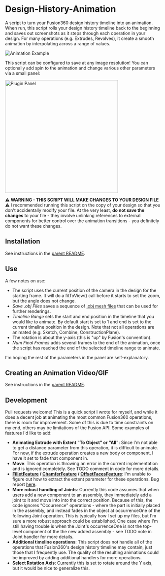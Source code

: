 # Design-History-Animation
A script to turn your Fusion360 design history timeline into an animation.  When run, this script rolls your design history timeline back to the beginning and saves out screenshots as it steps through each operation in your design.  For many operations (e.g. Extrudes, Revolves), it create a smooth animation by interpolating across a range of values.

![Animation Example](docs/animation.gif)

This script can be configured to save at any image resolution!  You can optionally add spin to the animation and change various other parameters via a small panel:

<img src="docs/panel.png" width="366px" alt="Plugin Panel" />

⚠️ **WARNING - THIS SCRIPT WILL MAKE CHANGES TO YOUR DESIGN FILE** ⚠️ I recommended running this script on the copy of your design so that you don't accidentally modify your file.  At the very least, **do not save the changes** to your file - they involve unlinking references to external components for better control over the animation transitions - you definitely do not want these changes.


## Installation

See instructions in the [parent README](https://github.com/amandaghassaei/Fusion360-Scripts#installation).


## Use

A few notes on use:

- The script uses the current position of the camera in the design for the starting frame.  It will do a fitToView() call before it starts to set the zoom, but the angle does not change.
- *Save .obj Files* saves a sequence of [.obj mesh files](https://en.wikipedia.org/wiki/Wavefront_.obj_file) that can be used for further renderings.
- *Timeline Range* sets the start and end position in the timeline that you would like to animate.  By default start is set to 1 and end is set to the current timeline position in the design.  Note that not all operations are animated (e.g. Sketch, Combine, ConstructionPlane).
- The rotation is about the y-axis (this is "up" by Fusion's convention).
- *Num Final Frames* adds several frames to the end of the animation, once the script has reached the end of the selected timeline range to animate.


I'm hoping the rest of the parameters in the panel are self-explanatory.


## Creating an Animation Video/GIF

See instructions in the [parent README](https://github.com/amandaghassaei/Fusion360-Scripts#creating-an-animation-video).


## Development

Pull requests welcome!  This is a quick script I wrote for myself, and while it does a decent job at animating the most common Fusion360 operations, there is room for improvement.  Some of this is due to time constraints on my end, others may be limitations of the Fusion API.  Some examples of features I'd like to add:

- **Animating Extrude with Extent "To Object" or "All"**: Since I'm not able to get a distance parameter from this operation, it is difficult to animate.  For now, if the extrude operation creates a new body or component, I have it set to fade that component in.
- **Move**: This operation is throwing an error in the current implementation and is ignored completely.  See TODO comment in code for more details.
- **[FilletFeature](https://help.autodesk.com/view/fusion360/ENU/?guid=GUID-9f6de809-6e53-4667-bedb-9e95600411e9) / [ChamferFeature](https://help.autodesk.com/view/fusion360/ENU/?guid=GUID-7a005e53-0664-479c-9f6a-6146709ca1ef) / [OffsetFacesFeature](https://help.autodesk.com/view/fusion360/ENU/?guid=GUID-5FF19D49-8553-4F36-9C7F-8199B2A71933)**: I'm unable to figure out how to extract the extent parameter for these operations.  Bug report [here](https://forums.autodesk.com/t5/fusion-360-api-and-scripts/missing-extent-parameter-for-filletfeature-chamferfeature/td-p/9826317).
- **More robust handling of Joints**: Currently this code assumes that when users add a new component to an assembly, they immediately add a joint to it and move into into the correct position.  Because of this, the code ignores "Occurrence" operations - where the part is initially placed in the assembly, and instead fades in the object at occurrenceOne of the following Joint operation.  This is typically how I set up my files, but I'm sure a more robust approach could be established.  One case where I'm still having trouble is when the Joint's occurrenceOne is not the top-level component of the the new added assembly - see TODO note in Joint handler for more details.
- **Additional timeline operations**: This script does not handle all of the operations that Fusion360's design history timeline may contain, just those that I frequently use. The quality of the resulting animations could be improved by adding additional handlers for more operations.
- **Select Rotation Axis**: Currently this is set to rotate around the Y axis, but it would be nice to generalize this.

